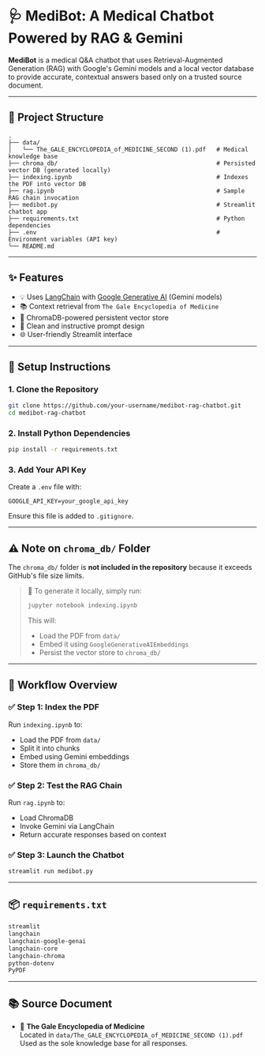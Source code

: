 # 🩺 MediBot: A Medical Chatbot Powered by RAG & Gemini

**MediBot** is a medical Q&A chatbot that uses Retrieval-Augmented Generation (RAG) with Google's Gemini models and a local vector database to provide accurate, contextual answers based only on a trusted source document.

---

## 📂 Project Structure

```
.
├── data/
│   └── The_GALE_ENCYCLOPEDIA_of_MEDICINE_SECOND (1).pdf   # Medical knowledge base
├── chroma_db/                                             # Persisted vector DB (generated locally)
├── indexing.ipynb                                         # Indexes the PDF into vector DB
├── rag.ipynb                                              # Sample RAG chain invocation
├── medibot.py                                             # Streamlit chatbot app
├── requirements.txt                                       # Python dependencies
├── .env                                                   # Environment variables (API key)
└── README.md
```

---

## ✨ Features

- 💡 Uses [LangChain](https://docs.langchain.com/) with [Google Generative AI](https://ai.google.dev/) (Gemini models)
- 📚 Context retrieval from `The Gale Encyclopedia of Medicine`
- 🧠 ChromaDB-powered persistent vector store
- 🧾 Clean and instructive prompt design
- 🌐 User-friendly Streamlit interface

---

## 🚀 Setup Instructions

### 1. Clone the Repository

```bash
git clone https://github.com/your-username/medibot-rag-chatbot.git
cd medibot-rag-chatbot
```

### 2. Install Python Dependencies

```bash
pip install -r requirements.txt
```

### 3. Add Your API Key

Create a `.env` file with:

```env
GOOGLE_API_KEY=your_google_api_key
```

Ensure this file is added to `.gitignore`.

---

## ⚠️ Note on `chroma_db/` Folder

The `chroma_db/` folder is **not included in the repository** because it exceeds GitHub's file size limits.

> 🔄 To generate it locally, simply run:
>
> ```bash
> jupyter notebook indexing.ipynb
> ```
> 
> This will:
> - Load the PDF from `data/`
> - Embed it using `GoogleGenerativeAIEmbeddings`
> - Persist the vector store to `chroma_db/`

---

## 📌 Workflow Overview

### ✅ Step 1: Index the PDF

Run `indexing.ipynb` to:

- Load the PDF from `data/`
- Split it into chunks
- Embed using Gemini embeddings
- Store them in `chroma_db/`

### ✅ Step 2: Test the RAG Chain

Run `rag.ipynb` to:

- Load ChromaDB
- Invoke Gemini via LangChain
- Return accurate responses based on context

### ✅ Step 3: Launch the Chatbot

```bash
streamlit run medibot.py
```

---

## 📦 `requirements.txt`

```txt
streamlit
langchain
langchain-google-genai
langchain-core
langchain-chroma
python-dotenv
PyPDF
```

---

## 📚 Source Document

- 📘 **The Gale Encyclopedia of Medicine**  
  Located in `data/The_GALE_ENCYCLOPEDIA_of_MEDICINE_SECOND (1).pdf`  
  Used as the sole knowledge base for all responses.
